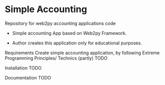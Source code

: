 # Simple Accounting 
Repository for web2py accounting applications code  

* Simple accounting App based on Web2py Framework.

* Author creates this application only for educational purposes.

Requirements
Create simple accounting application, by following Extreme Programming Principles/ Technics (partly)
TODO

Installation
TODO

Documentation
TODO
